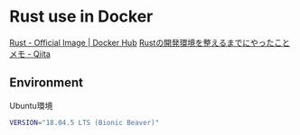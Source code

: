# Rust use in Docker

[Rust - Official Image | Docker Hub](https://hub.docker.com/_/rust?tab=reviews) 
[Rustの開発環境を整えるまでにやったことメモ - Qiita](https://qiita.com/irutack/items/0bcd225bfae574f03c55)

## Environment

Ubuntu環境

```sh
VERSION="18.04.5 LTS (Bionic Beaver)"
```








